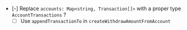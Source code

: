 - [-] Replace `accounts: Map<string, Transaction[]>` with a proper type `AccountTransactions` ?
  - [ ] Use `appendTransactionTo` in `createWithdrawAmountFromAccount`
